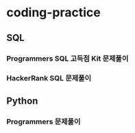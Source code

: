 # coding-practice
## SQL
### Programmers SQL 고득점 Kit 문제풀이
### HackerRank SQL 문제풀이 

## Python
### Programmers 문제풀이
